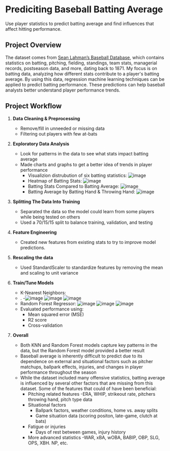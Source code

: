# Prediciting Baseball Batting Average
Use player statistics to predict batting average and find influences that affect hitting performance.
## Project Overview
The dataset comes from [Sean Lahman’s Baseball Database](http://seanlahman.com/), which contains statistics on batting, pitching, fielding, standings, team stats, managerial records, postseason data, and more, dating back to 1871. My focus is on batting data, analyzing how different stats contribute to a player's batting average. By using this data, regression machine learning techniques can be applied to predict batting performance. These predictions can help baseball analysts better understand player performance trends.
## Project Workflow
1. **Data Cleaning & Preprocessing**
   - Remove/fill in unneeded or missing data
   - Filtering out players with few at-bats
2. **Exploratory Data Analysis**
   - Look for patterns in the data to see what stats impact batting average
   - Made charts and graphs to get a better idea of trends in player performance
      - Visualizion distrubution of six batting statistics:
       ![image](https://github.com/user-attachments/assets/42843a89-9f53-4655-9620-0a240bb27cd7)
      - Heatmap of Batting Stats:
       ![image](https://github.com/user-attachments/assets/350e39e8-08ea-4a12-833c-04eef57725b4)
      - Batting Stats Compared to Batting Average:
       ![image](https://github.com/user-attachments/assets/92a17480-727f-49df-afaf-1022a97c1aa9)
      - Batting Average by Batting Hand & Throwing Hand:
       ![image](https://github.com/user-attachments/assets/f9fb698e-7775-4ce7-9e40-900561687113)

3. **Splitting The Data Into Training**
   - Separated the data so the model could learn from some players while being tested on others
   - Used a 70/15/15 split to balance training, validation, and testing
4. **Feature Engineering**
   - Created new features from existing stats to try to improve model predictions.
5. **Rescaling the data**
   - Used StandardScaler to standardize features by removing the mean and scaling to unit variance
6. **Train/Tune Models**
   - K-Nearest Neighbors:
   - . 
         -![image](https://github.com/user-attachments/assets/b013cbf8-d311-4bca-b47a-b535af4ef8e5) 
           ![image](https://github.com/user-attachments/assets/63f354f9-0bfb-4ba1-ad07-b5dbaac480f8)
           ![image](https://github.com/user-attachments/assets/0809da7e-8ea7-463e-a1b7-569331fce028)
   - Random Forest Regressor:
           ![image](https://github.com/user-attachments/assets/99474559-7d2b-4169-8c08-f7e54d839a76)
           ![image](https://github.com/user-attachments/assets/cd23e1f9-3c6a-4b0c-9aec-b95c281585ee)
           ![image](https://github.com/user-attachments/assets/5a0542f0-d0e2-4f42-8936-8a05dfa702bd)
   - Evaluated performance using:
     - Mean squared error (MSE)
     - R2 score
     - Cross-validation
7. **Overall**
   - Both KNN and Random Forest models capture key patterns in the data, but the Random Forest model provided a better result
   - Baseball average is inherently difficult to predict due to its dependence on external and situational factors such as pitcher matchups, ballpark effects, injuries, and changes in player performance throughout the season
   - While the dataset included many offensive statistics, batting average is influenced by several other factors that are missing from this dataset. Some of the features that could of have been beneficial:
       - Pitching related features
          -ERA, WHIP, strikeout rate, pitchers throwing hand, pitch type data
       - Situational factors
          - Ballpark factors, weather conditions, home vs. away splits
          - Game situation data (scoring positon, late-game, clutch at bats)
       - Fatigue or injuries
          - Days of rest between games, injury history
       - More advanced statistics
          -WAR, xBA, wOBA, BABIP, OBP, SLG, OPS, XBH. NP, etc.

